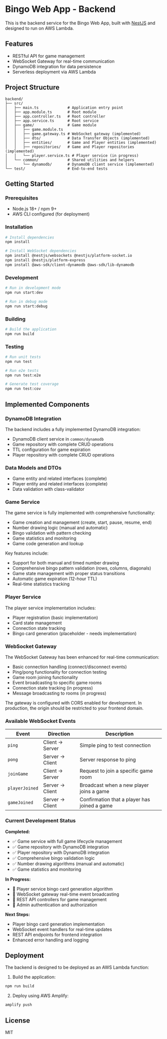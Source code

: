 # Bingo Web App - Backend

This is the backend service for the Bingo Web App, built with [NestJS](https://nestjs.com/) and designed to run on AWS Lambda.

## Features

- RESTful API for game management
- WebSocket Gateway for real-time communication
- DynamoDB integration for data persistence
- Serverless deployment via AWS Lambda

## Project Structure

```
backend/
├── src/
│   ├── main.ts             # Application entry point
│   ├── app.module.ts       # Root module
│   ├── app.controller.ts   # Root controller
│   ├── app.service.ts      # Root service
│   ├── game/               # Game module
│   │   ├── game.module.ts
│   │   ├── game.gateway.ts # WebSocket gateway (implemented)
│   │   ├── dto/            # Data Transfer Objects (implemented)
│   │   ├── entities/       # Game and Player entities (implemented)
│   │   ├── repositories/   # Game and Player repositories (implemented)
│   │   └── player.service.ts # Player service (in progress)
│   └── common/             # Shared utilities and helpers
│       └── dynamodb/       # DynamoDB client service (implemented)
└── test/                   # End-to-end tests
```

## Getting Started

### Prerequisites

- Node.js 18+ / npm 9+
- AWS CLI configured (for deployment)

### Installation

```bash
# Install dependencies
npm install

# Install WebSocket dependencies
npm install @nestjs/websockets @nestjs/platform-socket.io
npm install @nestjs/platform-express
npm install @aws-sdk/client-dynamodb @aws-sdk/lib-dynamodb
```

### Development

```bash
# Run in development mode
npm run start:dev

# Run in debug mode
npm run start:debug
```

### Building

```bash
# Build the application
npm run build
```

### Testing

```bash
# Run unit tests
npm run test

# Run e2e tests
npm run test:e2e

# Generate test coverage
npm run test:cov
```

## Implemented Components

### DynamoDB Integration

The backend includes a fully implemented DynamoDB integration:

- DynamoDB client service in `common/dynamodb`
- Game repository with complete CRUD operations
- TTL configuration for game expiration
- Player repository with complete CRUD operations

### Data Models and DTOs

- Game entity and related interfaces (complete)
- Player entity and related interfaces (complete)
- Data validation with class-validator

### Game Service

The game service is fully implemented with comprehensive functionality:

- Game creation and management (create, start, pause, resume, end)
- Number drawing logic (manual and automatic)
- Bingo validation with pattern checking
- Game statistics and monitoring
- Game code generation and lookup

Key features include:
- Support for both manual and timed number drawing
- Comprehensive bingo pattern validation (rows, columns, diagonals)
- Game state management with proper status transitions
- Automatic game expiration (12-hour TTL)
- Real-time statistics tracking

### Player Service

The player service implementation includes:
- Player registration (basic implementation)
- Card state management
- Connection state tracking
- Bingo card generation (placeholder - needs implementation)

### WebSocket Gateway

The WebSocket Gateway has been enhanced for real-time communication:

- Basic connection handling (connect/disconnect events)
- Ping/pong functionality for connection testing
- Game room joining functionality
- Event broadcasting to specific game rooms
- Connection state tracking (in progress)
- Message broadcasting to rooms (in progress)

The gateway is configured with CORS enabled for development. In production, the origin should be restricted to your frontend domain.

### Available WebSocket Events

| Event | Direction | Description |
|-------|-----------|-------------|
| `ping` | Client → Server | Simple ping to test connection |
| `pong` | Server → Client | Server response to ping |
| `joinGame` | Client → Server | Request to join a specific game room |
| `playerJoined` | Server → Client | Broadcast when a new player joins a game |
| `gameJoined` | Server → Client | Confirmation that a player has joined a game |

### Current Development Status

**Completed:**
- ✅ Game service with full game lifecycle management
- ✅ Game repository with DynamoDB integration
- ✅ Player repository with DynamoDB integration
- ✅ Comprehensive bingo validation logic
- ✅ Number drawing algorithms (manual and automatic)
- ✅ Game statistics and monitoring

**In Progress:**
- 🔄 Player service bingo card generation algorithm
- 🔄 WebSocket gateway real-time event broadcasting
- 🔄 REST API controllers for game management
- 🔄 Admin authentication and authorization

**Next Steps:**
- Player bingo card generation implementation
- WebSocket event handlers for real-time updates
- REST API endpoints for frontend integration
- Enhanced error handling and logging

## Deployment

The backend is designed to be deployed as an AWS Lambda function:

1. Build the application:
```bash
npm run build
```

2. Deploy using AWS Amplify:
```bash
amplify push
```

## License

MIT